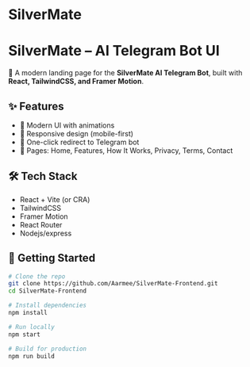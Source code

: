 ﻿# SilverMate

# SilverMate – AI Telegram Bot UI

🚀 A modern landing page for the **SilverMate AI Telegram Bot**, built with **React, TailwindCSS, and Framer Motion**.

## ✨ Features
- 🎨 Modern UI with animations
- 📱 Responsive design (mobile-first)
- 🔗 One-click redirect to Telegram bot
- 📄 Pages: Home, Features, How It Works, Privacy, Terms, Contact

## 🛠️ Tech Stack
- React + Vite (or CRA)
- TailwindCSS
- Framer Motion
- React Router
- Nodejs/express

## 🚀 Getting Started

```bash
# Clone the repo
git clone https://github.com/Aarmee/SilverMate-Frontend.git
cd SilverMate-Frontend

# Install dependencies
npm install

# Run locally
npm start

# Build for production
npm run build

